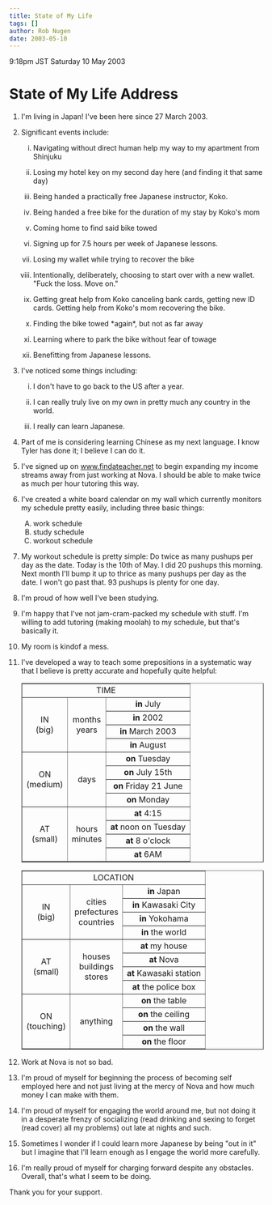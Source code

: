 ```yaml
---
title: State of My Life
tags: []
author: Rob Nugen
date: 2003-05-10
---
```


<p class=date>9:18pm JST Saturday 10 May 2003</p>

<h1>State of My Life Address</h1>

<ol>
<li><p>I'm living in Japan!  I've been here since 27 March 2003.</p></li>

<li><p>Significant events include:</p>

<ol type="i">
<li><p>Navigating without direct human help my way to my apartment
from Shinjuku</p></li>
<li><p>Losing my hotel key on my second day here (and finding it that
same day)</p></li>
<li><p>Being handed a practically free Japanese instructor,
Koko.</p></li>
<li><p>Being handed a free bike for the duration of my stay by Koko's mom</p></li>
<li><p>Coming home to find said bike towed</p></li>
<li><p>Signing up for 7.5 hours per week of Japanese lessons.</p></li>
<li><p>Losing my wallet while trying to recover the bike</p></li>
<li><p>Intentionally, deliberately, choosing to start over with a new
wallet.  "Fuck the loss.  Move on."</p></li>
<li><p>Getting great help from Koko canceling bank cards, getting new
ID cards.  Getting help from Koko's mom recovering the bike.</p></li>
<li><p>Finding the bike towed *again*, but not as far away</p></li>
<li><p>Learning where to park the bike without fear of towage</p></li>
<li><p>Benefitting from Japanese lessons.</p></li>
</ol></li>

<li><p>I've noticed some things including:</p>
<ol type="i">
<li><p>I don't have to go back to the US after a year.</p></li>
<li><p>I can really truly live on my own in pretty much any country in
the world.</p></li>
<li><p>I really can learn Japanese.</p></li>
</ol></li>

<li><p>Part of me is considering learning Chinese as my next
language.  I know Tyler has done it; I believe I can do it.</p></li>

<li><p>I've signed up on <a
href="http://www.findateacher.net">www.findateacher.net</a> to begin
expanding my income streams away from just working at Nova.  I should
be able to make twice as much per hour tutoring this way.</p></li>

<li><p>I've created a white board calendar on my wall which currently
monitors my schedule pretty easily, including three basic things:
<ol type="A">
<li>work schedule</li>
<li>study schedule</li>
<li>workout schedule</li>
</ol>
</p></li>

<li><p>My workout schedule is pretty simple:  Do twice as many pushups
per day as the date.  Today is the 10th of May.   I did 20 pushups
this morning.  Next month I'll bump it up to thrice as many pushups
per day as the date.  I won't go past that.  93 pushups is plenty for
one day.</p></li>

<li><p>I'm proud of how well I've been studying.</p></li>

<li><p>I'm happy that I've not jam-cram-packed my schedule with stuff.
I'm willing to add tutoring (making moolah) to my schedule, but that's
basically it.</p></li>

<li><p>My room is kindof a mess.</p></li>

<li><p>I've developed a way to teach some prepositions in a systematic
way that I believe is pretty accurate and hopefully quite helpful:</p>

<p><table border=1>
<tr><td colspan=3 align=center>
TIME
</td></tr>
<tr><td align=center valign=center rowspan=4>IN<br>(big)</td>
<td align=center valign=center rowspan=4>months<br>years</td>
<td align=center valign=center><b>in</b> July</td></tr>
<td align=center valign=center><b>in</b> 2002</td></tr>
<td align=center valign=center><b>in</b> March 2003</td></tr>
<td align=center valign=center><b>in</b> August</td></tr>

<tr><td align=center valign=center rowspan=4>ON<br>(medium)</td>
<td align=center valign=center rowspan=4>days</td>
<td align=center valign=center><b>on</b> Tuesday</td></tr>
<td align=center valign=center><b>on</b> July 15th</td></tr>
<td align=center valign=center><b>on</b> Friday 21 June</td></tr>
<td align=center valign=center><b>on</b> Monday</td></tr>

<tr><td align=center valign=center rowspan=4>AT<br>(small)</td>
<td align=center valign=center rowspan=4>hours<br>minutes</td>
<td align=center valign=center><b>at</b> 4:15</td></tr>
<td align=center valign=center><b>at</b> noon on Tuesday</td></tr>
<td align=center valign=center><b>at</b> 8 o'clock</td></tr>
<td align=center valign=center><b>at</b> 6AM</td></tr>
</table></p>

<p><table border=1>
<tr><td colspan=3 align=center>
LOCATION
</td></tr>
<tr><td align=center valign=center rowspan=4>IN<br>(big)</td>
<td align=center valign=center rowspan=4>cities<br>prefectures<br>countries</td>
<td align=center valign=center><b>in</b> Japan</td></tr>
<td align=center valign=center><b>in</b> Kawasaki City</td></tr>
<td align=center valign=center><b>in</b> Yokohama</td></tr>
<td align=center valign=center><b>in</b> the world</td></tr>

<tr><td align=center valign=center rowspan=4>AT<br>(small)</td>
<td align=center valign=center
rowspan=4>houses<br>buildings<br>stores</td>
<td align=center valign=center><b>at</b> my house</td></tr>
<td align=center valign=center><b>at</b> Nova</td></tr>
<td align=center valign=center><b>at</b> Kawasaki station</td></tr>
<td align=center valign=center><b>at</b> the police box</td></tr>

<tr><td align=center valign=center rowspan=4>ON<br>(touching)</td>
<td align=center valign=center rowspan=4>anything</td>
<td align=center valign=center><b>on</b> the table</td></tr>
<td align=center valign=center><b>on</b> the ceiling</td></tr>
<td align=center valign=center><b>on</b> the wall</td></tr>
<td align=center valign=center><b>on</b> the floor</td></tr>

</table>
</p></li>

<li><p>Work at Nova is not so bad.</p></li>

<li><p>I'm proud of myself for beginning the process of becoming self
employed here and not just living at the mercy of Nova and how much
money I can make with them.</p></li>

<li><p>I'm proud of myself for engaging the world around me, but not
doing it in a desperate frenzy of socializing (read drinking and
sexing to forget (read cover) all my problems) out late at nights and
such.</p></li>

<li><p>Sometimes I wonder if I could learn more Japanese by being "out
in it" but I imagine that I'll learn enough as I engage the world more
carefully.</p></li>

<li><p>I'm really proud of myself for charging forward despite any
obstacles.  Overall, that's what I seem to be doing.</p></li>
</ol>

<p>Thank you for your support.</p>

